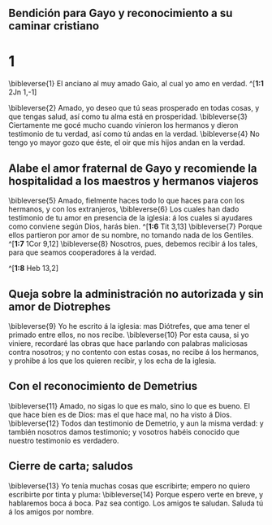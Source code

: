 ## Bendición para Gayo y reconocimiento a su caminar cristiano
# 1 
\bibleverse{1} El anciano al muy amado Gaio, al cual yo amo en verdad. 
^[**1:1** 2Jn 1,-1] 


\bibleverse{2} Amado, yo deseo que tú seas prosperado en todas cosas, y que tengas salud, así como tu alma está en prosperidad. \bibleverse{3} Ciertamente me gocé mucho cuando vinieron los hermanos y dieron testimonio de tu verdad, así como tú andas en la verdad. \bibleverse{4} No tengo yo mayor gozo que éste, el oir que mis hijos andan en la verdad. 





## Alabe el amor fraternal de Gayo y recomiende la hospitalidad a los maestros y hermanos viajeros
\bibleverse{5} Amado, fielmente haces todo lo que haces para con los hermanos, y con los extranjeros, \bibleverse{6} Los cuales han dado testimonio de tu amor en presencia de la iglesia: á los cuales si ayudares como conviene según Dios, harás bien. ^[**1:6** Tit 3,13] \bibleverse{7} Porque ellos partieron por amor de su nombre, no tomando nada de los Gentiles. ^[**1:7** 1Cor 9,12] \bibleverse{8} Nosotros, pues, debemos recibir á los tales, para que seamos cooperadores á la verdad. 

^[**1:8** Heb 13,2] 
  

## Queja sobre la administración no autorizada y sin amor de Diotrephes
\bibleverse{9} Yo he escrito á la iglesia: mas Diótrefes, que ama tener el primado entre ellos, no nos recibe. \bibleverse{10} Por esta causa, si yo viniere, recordaré las obras que hace parlando con palabras maliciosas contra nosotros; y no contento con estas cosas, no recibe á los hermanos, y prohibe á los que los quieren recibir, y los echa de la iglesia. 





## Con el reconocimiento de Demetrius
\bibleverse{11} Amado, no sigas lo que es malo, sino lo que es bueno. El que hace bien es de Dios: mas el que hace mal, no ha visto á Dios. \bibleverse{12} Todos dan testimonio de Demetrio, y aun la misma verdad: y también nosotros damos testimonio; y vosotros habéis conocido que nuestro testimonio es verdadero. 





## Cierre de carta; saludos
\bibleverse{13} Yo tenía muchas cosas que escribirte; empero no quiero escribirte por tinta y pluma: \bibleverse{14} Porque espero verte en breve, y hablaremos boca á boca. Paz sea contigo. Los amigos te saludan. Saluda tú á los amigos por nombre. 